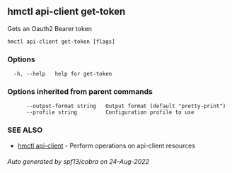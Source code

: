 ## hmctl api-client get-token

Gets an Oauth2 Bearer token

```
hmctl api-client get-token [flags]
```

### Options

```
  -h, --help   help for get-token
```

### Options inherited from parent commands

```
      --output-format string   Output format (default "pretty-print")
      --profile string         Configuration profile to use
```

### SEE ALSO

* [hmctl api-client](hmctl_api-client.md)	 - Perform operations on api-client resources

###### Auto generated by spf13/cobra on 24-Aug-2022
